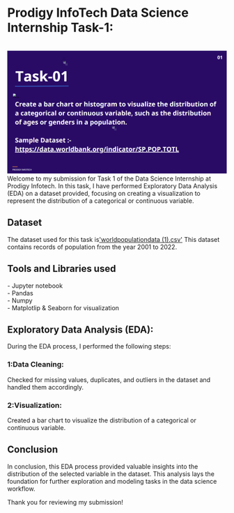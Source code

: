# Prodigy InfoTech Data Science Internship Task-1:
<br>
<img src="https://github.com/Samatha-Rapaka/Prodigy-Infotech-DS-Task-1/blob/main/Task1.png"></br>
Welcome to my submission for Task 1 of the Data Science Internship at Prodigy Infotech. In this task, I have performed Exploratory Data Analysis (EDA) on a dataset provided, focusing on creating a visualization to represent the distribution of a categorical or continuous variable.

<h2>Dataset</h2>
The dataset used for this task is<a href="https://github.com/Samatha-Rapaka/Prodigy-Infotech-DS-Task1/blob/main/worldpopulationdata%20(1).csv">'worldpopulationdata (1).csv'</a>  This dataset contains records of population from the year 2001 to 2022.

<h2>Tools and Libraries used</h2>
   - Jupyter notebook <br>
   - Pandas<br>
   - Numpy<br>
   - Matplotlip & Seaborn for visualization
   
<h2>Exploratory Data Analysis (EDA):</h2>  During the EDA process, I performed the following steps:

<h3> 1:Data Cleaning: </h3>  Checked for missing values, duplicates, and outliers in the dataset and handled them accordingly.

<h3> 2:Visualization: </h3>   Created a bar chart to visualize the distribution of a categorical or continuous variable.

<h2>Conclusion</h2>
In conclusion, this EDA process provided valuable insights into the distribution of the selected variable in the dataset. This analysis lays the foundation for further exploration and modeling tasks in the data science workflow.

Thank you for reviewing my submission!
